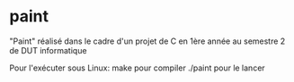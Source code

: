 # paint
"Paint" réalisé dans le cadre d'un projet  de C en 1ère année au semestre 2 de DUT informatique

Pour l'exécuter sous Linux:
make pour compiler
./paint pour le lancer
